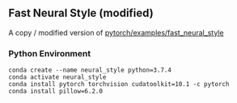 ## Fast Neural Style (modified)
A copy / modified version of [pytorch/examples/fast_neural_style](https://github.com/pytorch/examples/tree/master/fast_neural_style)

### Python Environment
    conda create --name neural_style python=3.7.4
    conda activate neural_style
    conda install pytorch torchvision cudatoolkit=10.1 -c pytorch
    conda install pillow=6.2.0